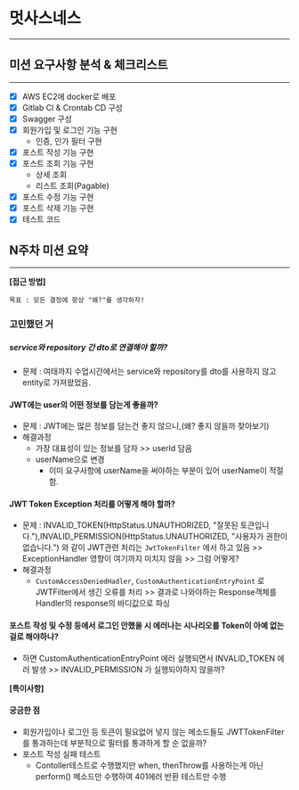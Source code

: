 #  멋사스네스

---


## 미션 요구사항 분석 & 체크리스트

---
- [X] AWS EC2에 docker로 배포
- [X] Gitlab Cl & Crontab CD 구성
- [X] Swagger 구성
- [X] 회원가입 및 로그인 기능 구현
  - 인증, 인가 필터 구현
- [X] 포스트 작성 기능 구현
- [X] 포스트 조회 기능 구현
  - 상세 조회
  - 리스트 조회(Pagable)
- [X] 포스트 수정 기능 구현
- [X] 포스트 삭제 기능 구현
- [X] 테스트 코드

## N주차 미션 요약

---

**[접근 방법]**
```
목표 : 모든 결정에 항상 "왜?"를 생각하자!
```
### 고민했던 거
##### service와 repository 간 dto로 연결해야 할까?
  - 문제 : 여태까지 수업시간에서는 service와 repository를 dto를 사용하지 않고 entity로 가져왔었음.
#### JWT에는 user의 어떤 정보를 담는게 좋을까?
  - 문제 : JWT에는 많은 정보를 담는건 좋지 않으니,(왜? 좋지 않을까 찾아보기)
  - 해결과정
    - 가장 대표성이 있는 정보를 담자 >> userId 담음
    - userName으로 변경
      - 이미 요구사항에 userName을 써야하는 부분이 있어 userName이 적절함.
#### JWT Token Exception 처리를 어떻게 해야 할까?
  - 문제 : INVALID_TOKEN(HttpStatus.UNAUTHORIZED, "잘못된 토큰입니다."),INVALID_PERMISSION(HttpStatus.UNAUTHORIZED, "사용자가 권한이 없습니다.")
와 같이 JWT관련 처리는 `JwtTokenFilter` 에서 하고 있음 >> ExceptionHandler 영향이 여기까지 미치지 않음 >> 그럼 어떻게?
  - 해결과정
    - `CustomAccessDeniedHadler`, `CustomAuthenticationEntryPoint` 로   JWTFilter에서 생긴 오류를 처리 >> 결과로 나와야하는  Response객체를 Handler의 response의 바디값으로 파싱
#### 포스트 작성 및 수정 등에서 로그인 안했을 시 에러나는 시나리오를 Token이 아예 없는 걸로 해야하나?
- 하면 CustomAuthenticationEntryPoint 에러 실행되면서 INVALID_TOKEN 에러 발생 >> INVALID_PERMISSION 가 실행되야하지 않을까?

**[특이사항]**
#### 궁금한 점
- 회원가입이나 로그인 등 토큰이 필요없어 넣지 않는 메소드들도 JWTTokenFilter를 통과하는데 부분적으로 필터를 통과하게 할 순 없을까?
- 포스트 작성 실패 테스트
  - Contoller테스트로 수행했지만 when, thenThrow를 사용하는게 아닌 perform()  메소드만 수행하여 401에러 반환 테스트만 수행
